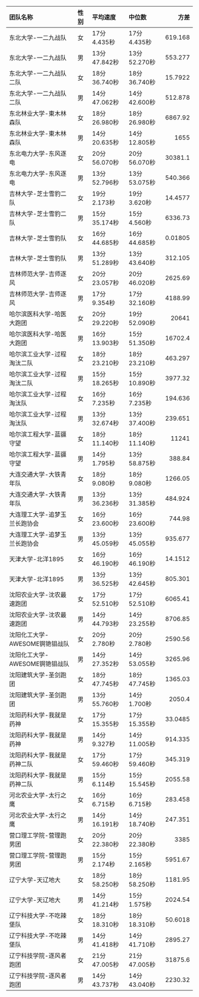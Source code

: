 | 团队名称                       | 性别   | 平均速度      | 中位数        |        方差 |
|:-------------------------------|:-------|:--------------|:--------------|------------:|
| 东北大学-一二九战队            | 女     | 17分 4.435秒  | 17分 4.435秒  |   619.168   |
| 东北大学-一二九战队            | 男     | 13分 47.842秒 | 13分 52.270秒 |   553.277   |
| 东北大学-一二九战队二队        | 女     | 18分 36.740秒 | 18分 36.740秒 |    15.7922  |
| 东北大学-一二九战队二队        | 男     | 14分 47.062秒 | 14分 42.600秒 |   512.878   |
| 东北林业大学-東木林森队        | 女     | 18分 26.980秒 | 18分 26.980秒 |  6867.92    |
| 东北林业大学-東木林森队        | 男     | 14分 20.635秒 | 14分 12.805秒 |  1655       |
| 东北电力大学-东风逐电          | 女     | 20分 56.070秒 | 20分 56.070秒 | 30381.1     |
| 东北电力大学-东风逐电          | 男     | 13分 52.796秒 | 13分 53.075秒 |   540.366   |
| 吉林大学-芝士雪豹二队          | 女     | 19分 2.173秒  | 19分 3.620秒  |    14.4577  |
| 吉林大学-芝士雪豹二队          | 男     | 15分 35.174秒 | 15分 4.560秒  |  6336.73    |
| 吉林大学-芝士雪豹队            | 女     | 16分 44.685秒 | 16分 44.685秒 |     0.01805 |
| 吉林大学-芝士雪豹队            | 男     | 13分 51.289秒 | 13分 43.640秒 |   312.105   |
| 吉林师范大学-吉师逐风          | 女     | 20分 23.057秒 | 20分 46.020秒 |  2625.69    |
| 吉林师范大学-吉师逐风          | 男     | 17分 9.354秒  | 17分 32.160秒 |  4188.99    |
| 哈尔滨医科大学-哈医大跑团      | 女     | 20分 29.220秒 | 19分 52.090秒 | 20641       |
| 哈尔滨医科大学-哈医大跑团      | 男     | 16分 13.903秒 | 15分 51.350秒 | 16702.4     |
| 哈尔滨工业大学-过程淘汰二队    | 女     | 18分 23.210秒 | 18分 23.210秒 |   463.297   |
| 哈尔滨工业大学-过程淘汰二队    | 男     | 15分 18.265秒 | 15分 10.890秒 |  3977.32    |
| 哈尔滨工业大学-过程淘汰队      | 女     | 16分 7.235秒  | 16分 7.235秒  |   194.636   |
| 哈尔滨工业大学-过程淘汰队      | 男     | 13分 32.674秒 | 13分 37.400秒 |   239.651   |
| 哈尔滨工程大学-蓝疆守望        | 女     | 18分 11.140秒 | 18分 11.140秒 | 11241       |
| 哈尔滨工程大学-蓝疆守望        | 男     | 14分 1.795秒  | 13分 58.875秒 |   388.84    |
| 大连交通大学-大铁青年队        | 女     | 18分 9.080秒  | 18分 9.080秒  |  1266.05    |
| 大连交通大学-大铁青年队        | 男     | 13分 36.236秒 | 13分 31.385秒 |   484.924   |
| 大连理工大学-追梦玉兰长跑协会  | 女     | 16分 23.600秒 | 16分 23.600秒 |   744.98    |
| 大连理工大学-追梦玉兰长跑协会  | 男     | 13分 45.059秒 | 13分 45.055秒 |   935.677   |
| 天津大学-北洋1895              | 女     | 16分 46.190秒 | 16分 46.190秒 |    14.1512  |
| 天津大学-北洋1895              | 男     | 13分 36.525秒 | 13分 42.645秒 |   805.301   |
| 沈阳农业大学-沈农最速跑团      | 女     | 17分 52.510秒 | 17分 52.510秒 |  6065.41    |
| 沈阳农业大学-沈农最速跑团      | 男     | 14分 44.793秒 | 14分 23.255秒 |  8706.85    |
| 沈阳化工大学-AWESOME锕铯钼战队 | 女     | 20分 2.780秒  | 20分 2.780秒  |  2590.56    |
| 沈阳化工大学-AWESOME锕铯钼战队 | 男     | 14分 27.352秒 | 14分 53.055秒 |  3265.96    |
| 沈阳建筑大学-圣剑跑团          | 女     | 18分 47.745秒 | 18分 47.745秒 |  1365.03    |
| 沈阳建筑大学-圣剑跑团          | 男     | 13分 55.760秒 | 14分 1.700秒  |  2050.4     |
| 沈阳药科大学-我就是药神        | 女     | 17分 15.355秒 | 17分 15.355秒 |    33.0485  |
| 沈阳药科大学-我就是药神        | 男     | 14分 9.327秒  | 14分 11.005秒 |   914.335   |
| 沈阳药科大学-我就是药神二队    | 女     | 17分 59.460秒 | 17分 59.460秒 |   345.319   |
| 沈阳药科大学-我就是药神二队    | 男     | 15分 6.114秒  | 15分 15.545秒 |  2055.58    |
| 河北农业大学-太行之鹰          | 女     | 16分 6.715秒  | 16分 6.715秒  |   283.458   |
| 河北农业大学-太行之鹰          | 男     | 14分 16.191秒 | 14分 18.740秒 |   247.351   |
| 营口理工学院-营理跑男团        | 女     | 20分 22.380秒 | 20分 22.380秒 |  3385       |
| 营口理工学院-营理跑男团        | 男     | 15分 2.174秒  | 15分 2.165秒  |  5951.67    |
| 辽宁大学-天辽地大              | 女     | 18分 58.250秒 | 18分 58.250秒 |  1181.95    |
| 辽宁大学-天辽地大              | 男     | 14分 41.214秒 | 15分 1.575秒  |  2024.54    |
| 辽宁科技大学-不吃辣堡队        | 女     | 18分 18.310秒 | 18分 18.310秒 |    50.6018  |
| 辽宁科技大学-不吃辣堡队        | 男     | 14分 41.418秒 | 14分 41.710秒 |  2895.27    |
| 辽宁科技学院-逐风者跑团        | 女     | 21分 47.005秒 | 21分 47.005秒 | 31875.6     |
| 辽宁科技学院-逐风者跑团        | 男     | 14分 43.737秒 | 14分 43.040秒 |  2230.32    |